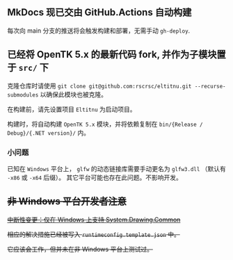 ## MkDocs 现已交由 GitHub.Actions 自动构建
每次向 main 分支的推送将会触发构建和部署，无需手动 `gh-deploy`.

## 已经将 OpenTK 5.x 的最新代码 fork, 并作为子模块置于 `src/` 下
克隆仓库时请使用 `git clone git@github.com:rscrsc/eltitnu.git --recurse-submodules` 以确保此模块也被克隆。

在构建前，请先设置项目 `Eltitnu` 为启动项目。

构建时，将自动构建 `OpenTK 5.x` 模块，并将依赖复制在 `bin/{Release / Debug}/{.NET version}/` 内。

### 小问题
已知在 `Windows` 平台上， `glfw` 的动态链接库需要手动更名为 `glfw3.dll` （默认有 `-x86` 或 `-x64` 后缀）。
其它平台可能也存在此问题。不影响开发。

## ~~非 Windows 平台开发者注意~~
~~[中断性变更：仅在 Windows 上支持 System.Drawing.Common](https://aka.ms/systemdrawingnonwindows)~~

~~相应的解决措施已经被写入 `runtimeconfig.template.json` 中。~~

~~它应该会工作，但并未在非 Windows 平台上测试过。~~
